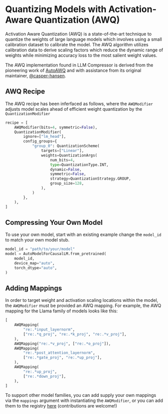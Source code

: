 # Quantizing Models with Activation-Aware Quantization (AWQ) #

Activation Aware Quantization (AWQ) is a state-of-the-art technique to quantize the weights of large language models which involves using a small calibration dataset to calibrate the model. The AWQ algorithm utilizes calibration data to derive scaling factors which reduce the dynamic range of weights while minimizing accuracy loss to the most salient weight values.

The AWQ implementation found in LLM Compressor is derived from the pioneering work of [AutoAWQ](https://github.com/casper-hansen/AutoAWQ) and with assistance from its original maintainer, [@casper-hansen](https://github.com/casper-hansen).

## AWQ Recipe ##

The AWQ recipe has been inferfaced as follows, where the `AWQModifier` adjusts model scales ahead of efficient weight quantization by the `QuantizationModifier`

```python
recipe = [
    AWQModifier(bits=4, symmetric=False),
    QuantizationModifier(
        ignore=["lm_head"],
        config_groups={
            "group_0": QuantizationScheme(
                targets=["Linear"],
                weights=QuantizationArgs(
                    num_bits=4,
                    type=QuantizationType.INT,
                    dynamic=False,
                    symmetric=False,
                    strategy=QuantizationStrategy.GROUP,
                    group_size=128,
                ),
            )
        },
    ),
]
```

## Compressing Your Own Model ##
To use your own model, start with an existing example change the `model_id` to match your own model stub.
```python
model_id = "path/to/your/model"
model = AutoModelForCausalLM.from_pretrained(
    model_id,
    device_map="auto",
    torch_dtype="auto",
)
```

## Adding Mappings ##
In order to target weight and activation scaling locations within the model, the `AWQModifier` must be provided an AWQ mapping. For example, the AWQ mapping for the Llama family of models looks like this:

```python
[
    AWQMapping(
        "re:.*input_layernorm",
        ["re:.*q_proj", "re:.*k_proj", "re:.*v_proj"],
    ),
    AWQMapping("re:.*v_proj", ["re:.*o_proj"]),
    AWQMapping(
        "re:.*post_attention_layernorm",
        ["re:.*gate_proj", "re:.*up_proj"],
    ),
    AWQMapping(
        "re:.*up_proj",
        ["re:.*down_proj"],
    ),
]
```

To support other model families, you can add supply your own mappings via the `mappings` argument with instantiating the `AWQModifier`, or you can add them to the registry [here](/src/llmcompressor/modifiers/awq/mappings.py) (contributions are welcome!)
